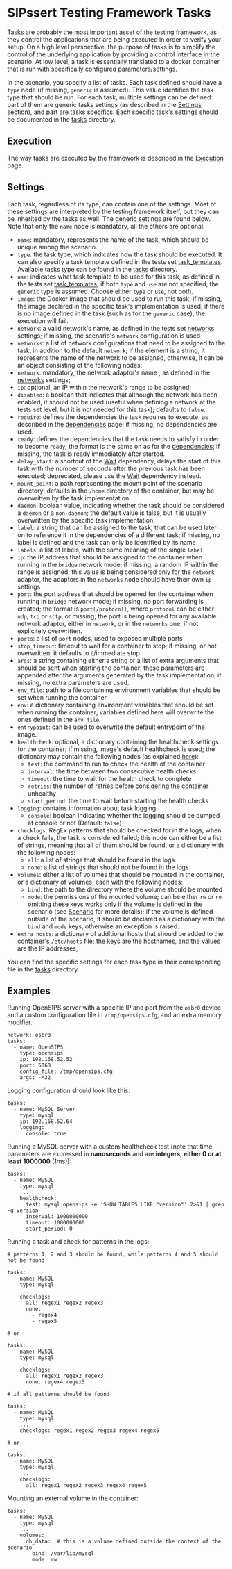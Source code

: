# SIPssert Testing Framework Tasks

Tasks are probably the most important asset of the testing framework, as they
control the applications that are being executed in order to verify your setup.
On a high level perspective, the purpose of tasks is to simplify the control of
the underlying application by providing a control interface in the scenario. At
low level, a task is essentially translated to a docker container that is run
with specifically configured parameters/settings.

In the scenario, you specify a list of tasks. Each task defined should have a
`type` node (if missing, `generic` is assumed). This value identifies the task
type that should be run. For each task, multiple settings can be defined: part
of them are generic tasks settings (as described in the [Settings](#settings)
section), and part are tasks specifics. Each specific task's settings should be
documented in the [tasks](tasks) directory.

## Execution

The way tasks are executed by the framework is described in the
[Execution](execution.md) page.

## Settings

Each task, regardless of its type, can contain one of the settings. Most of
these settings are interpreted by the testing framework itself, but they can be
inherited by the tasks as well. The generic settings are found below. Note that
only the `name` node is mandatory, all the others are optional.

* `name`: mandatory, represents the name of the task, which should be unique
among the scenario.
* `type`: the task type, which indicates how the task should be executed. It can
also specify a task template defined in the tests set
[task_templates](config/tests-set.md#task_templates). Available tasks type can be found in the [tasks](tasks) directory.
* `use`: indicates what task template to be used for this task, as defined in the
tests set [task_templates](config/tests-set.md#task_templates); if both `type` and
`use` are not specified, the `generic` type is assumed. Choose either `type` or
`use`, not both.
* `image`: the Docker image that should be used to run this task; if missing,
the image declared in the specific task's implementation is used; if there is
no image defined in the task (such as for the `generic` case), the execution
will fail.
* `network`: a valid network's name, as defined in the tests set
[networks](config/tests-set.md#networks) settings; if missing, the scenario's
`network` configuration is used
* `networks`: a list of network configurations that need to be assigned to the
task, in addition to the default `network`; if the element is a string, it
represents the name of the network to be assigned, otherwise, it can be an
object consisting of the following nodes:
 * `network`: mandatory, the network adaptor's name , as defined in the 
[networks](config/tests-set.md#networks) settings;
 * `ip`: optional, an IP within the network's range to be assigned;
 * `disabled`: a boolean that indicates that although the network has been
enabled, it should not be used (useful when defining a network at the tests
set level, but it is not needed for this task); defaults to `false`.
* `require`: defines the dependencies the task requires to execute, as
described in the [dependencies](dependencies.md) page; if missing, no
dependencies are used.
* `ready`: defines the dependencies that the task needs to satisfy in order to
become `ready`; the format is the same on as for the
[dependencies](dependencies.md); if missing, the task is ready immediately
after started.
* `delay_start`: a shortcut of the [Wait](dependencies.md#wait) dependency,
delays the start of this task with the number of seconds after the previous
task has been executed; deprecated, please use the [Wait](dependencies.md#wait)
dependency instead.
* `mount_point`: a path representing the mount point of the scenario directory;
defaults in the `/home` directory of the container, but may be overwritten by
the task implementation.
* `daemon`: boolean value, indicating whether the task should be considered a
`daemon` or a `non-daemon`; the default value is false, but it is usually
overwritten by the specific task implementation.
* `label`: a string that can be assigned to the task, that can be used later on
to reference it in the dependencies of a different task; if missing, no label
is defined and the task can only be identified by its name
* `labels`: a list of labels, with the same meaning of the single `label`
* `ip`: the IP address that should be assigned to the container when running in
the `bridge` network mode; if missing, a random IP within the range is
assigned; this value is being considered only for the `network` adaptor, the
adaptors in the `networks` node should have their own `ip` settings
* `port`: the port address that should be opened for the container when
running in `bridge` network mode; if missing, no port forwarding is created;
the format is `port[/protocol]`, where `protocol` can be either `udp`, `tcp` or
`sctp`, or missing; the port is being opened for any available network adaptor,
either in `network`, or in the `networks` one, if not explicitely overwritten.
* `ports`: a list of `port` nodes, used to exposed multiple ports
* `stop_timeout`: timeout to wait for a container to stop; if missing, or not
overwritten, it defaults to `0`/immediate stop
* `args`: a string containing either a string or a list of extra arguments that
should be sent when starting the container; these parameters are appended after
the arguments generated by the task implementation; if missing, no extra
parameters are used.
* `env_file`: path to a file containing environment variables that should be
set when running the container.
* `env`: a dictionary containing environment variables that should be set
when running the container; variables defined here will overwrite
the ones defined in the `env_file`.
* `entrypoint`: can be used to overwrite the default entrypoint of the image.
* `healthcheck`: optional, a dictionary containing the healthcheck settings for
the container; if missing, image's default healthcheck is used; the dictionary
may contain the following nodes (as explained [here](https://docker-py.readthedocs.io/en/stable/containers.html)):
  * `test`: the command to run to check the health of the container
  * `interval`: the time between two consecutive health checks
  * `timeout`: the time to wait for the health check to complete
  * `retries`: the number of retries before considering the container unhealthy
  * `start_period`: the time to wait before starting the health checks
* `logging`: contains information about task logging
  * `console`: boolean indicating whether the logging should be dumped at
  console or not (Default: `false`)
* `checklogs`: RegEx patterns that should be checked for in the logs;
when a check fails, the task is considered failed; this node can either be a
list of strings, meaning that all of them should be found, or a dictionary with
the following nodes:
  * `all`: a list of strings that should be found in the logs
  * `none`: a list of strings that should not be found in the logs
* `volumes`: either a list of volumes that should be mounted in the container, or a
dictionary of volumes, each with the following nodes:
  * `bind`: the path to the directory where the volume should be mounted
  * `mode`: the permissions of the mounted volume; can be either `rw` or `ro`
omitting these keys works only if the volume is defined in the scenario
(see [Scenario](config/scenario.md#volumes) for more details);  if the
volume is defined outside of the scenario, it should be declared as a dictionary
with the `bind` and `mode` keys, otherwise an exception is raised.
* `extra_hosts`: a dictionary of additional hosts that should be added to the
container's `/etc/hosts` file; the keys are the hostnames, and the values
are the IP addresses;

You can find the specific settings for each task type in their corresponding
file in the  [tasks](tasks) directory.

## Examples

Running OpenSIPS server with a specific IP and port from the `osbr0` device and
a custom configuration file in `/tmp/opensips.cfg`, and an extra memory modifier.

``` 
network: osbr0
tasks:
  - name: OpenSIPS
    type: opensips
    ip: 192.168.52.52
    port: 5060
    config_file: /tmp/opensips.cfg
    args: -M32
```

Logging configuration should look like this:

```
tasks:
  - name: MySQL Server
    type: mysql
    ip: 192.168.52.64
    logging:
      console: true
```

Running a MySQL server with a custom healthcheck test (note that 
time parameters are expressed in **nanoseconds** and are **integers**, 
**either 0 or at least 1000000** (1ms)):

```
tasks:
  - name: MySQL
    type: mysql
    ...
    healthcheck:
      test: mysql opensips -e 'SHOW TABLES LIKE "version"' 2>&1 | grep -q version
      interval: 1000000000
      timeout: 1000000000
      start_period: 0
```

Running a task and check for patterns in the logs:

```
# patterns 1, 2 and 3 should be found, while patterns 4 and 5 should not be found

tasks:
  - name: MySQL
    type: mysql
    ...
    checklogs:
      all: regex1 regex2 regex3
      none:
        - regex4
        - regex5

# or

tasks:
  - name: MySQL
    type: mysql
    ...
    checklogs:
      all: regex1 regex2 regex3
      none: regex4 regex5

# if all patterns should be found

tasks:
  - name: MySQL
    type: mysql
    ...
    checklogs: regex1 regex2 regex3 regex4 regex5

# or

tasks:
  - name: MySQL
    type: mysql
    ...
    checklogs:
      all: regex1 regex2 regex3 regex4 regex5
```

Mounting an external volume in the container:

```
tasks:
  - name: MySQL
    type: mysql
    ...
    volumes:
      db_data:  # this is a volume defined outside the context of the scenario
        bind: /var/lib/mysql
        mode: rw
```

